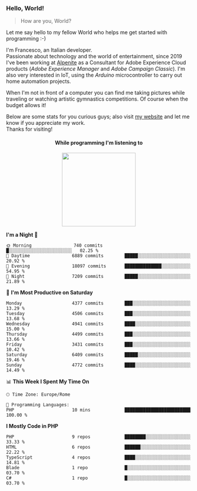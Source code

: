 ### Hello, World!

> How are you, World?

Let me say hello to my fellow World who helps me get started with programming :-)

I'm Francesco, an Italian developer.  
Passionate about technology and the world of entertainment, since 2019 I've been working at [Alpenite](https://www.alpenite.com) as a Consultant for Adobe Experience Cloud products (*Adobe Experience Manager* and *Adobe Campaign Classic*). I'm also very interested in IoT, using the *Arduino* microcontroller to carry out home automation projects.

When I'm not in front of a computer you can find me taking pictures while traveling or watching artistic gymnastics competitions. Of course when the budget allows it!

Below are some stats for you curious guys; also visit [my website](https://www.francescorega.eu) and let me know if you appreciate my work.  
Thanks for visiting!

<div align="center">
  <h4>While programming I'm listening to</h4>
  <a href="https://apps.francescorega.eu/now-playing/11147232609" target="_blank"><img src="https://apps.francescorega.eu/now-playing/11147232609" width="200"></a>
</div>

<!--START_SECTION:waka-->
**I'm a Night 🦉** 

```text
🌞 Morning                740 commits         █░░░░░░░░░░░░░░░░░░░░░░░░   02.25 % 
🌆 Daytime                6889 commits        █████░░░░░░░░░░░░░░░░░░░░   20.92 % 
🌃 Evening                18097 commits       ██████████████░░░░░░░░░░░   54.95 % 
🌙 Night                  7209 commits        █████░░░░░░░░░░░░░░░░░░░░   21.89 % 
```
📅 **I'm Most Productive on Saturday** 

```text
Monday                   4377 commits        ███░░░░░░░░░░░░░░░░░░░░░░   13.29 % 
Tuesday                  4506 commits        ███░░░░░░░░░░░░░░░░░░░░░░   13.68 % 
Wednesday                4941 commits        ████░░░░░░░░░░░░░░░░░░░░░   15.00 % 
Thursday                 4499 commits        ███░░░░░░░░░░░░░░░░░░░░░░   13.66 % 
Friday                   3431 commits        ███░░░░░░░░░░░░░░░░░░░░░░   10.42 % 
Saturday                 6409 commits        █████░░░░░░░░░░░░░░░░░░░░   19.46 % 
Sunday                   4772 commits        ████░░░░░░░░░░░░░░░░░░░░░   14.49 % 
```


📊 **This Week I Spent My Time On** 

```text
🕑︎ Time Zone: Europe/Rome

💬 Programming Languages: 
PHP                      10 mins             █████████████████████████   100.00 % 
```

**I Mostly Code in PHP** 

```text
PHP                      9 repos             ████████░░░░░░░░░░░░░░░░░   33.33 % 
HTML                     6 repos             ██████░░░░░░░░░░░░░░░░░░░   22.22 % 
TypeScript               4 repos             ████░░░░░░░░░░░░░░░░░░░░░   14.81 % 
Blade                    1 repo              █░░░░░░░░░░░░░░░░░░░░░░░░   03.70 % 
C#                       1 repo              █░░░░░░░░░░░░░░░░░░░░░░░░   03.70 % 
```




<!--END_SECTION:waka-->
